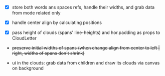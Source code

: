 - [x] store both words ans spaces refs, handle their widths, and grab data from mode related only

- [x] handle center align by calculating positions

- [x] pass height of clouds (spans' line-heights) and hor.padding as props to CloudLetter

- ~~preserve initial widths of spans (when change align from center to left | right, widths of spans don't shrink)~~

- ui in the clouds: grab data from children and draw its clouds via canvas on background 